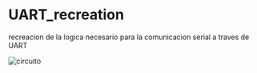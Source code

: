 # UART_recreation
recreacion de la logica necesario para la comunicacion serial a traves de UART

![circuito](https://github.com/EulisesBrazon/UART_recreation/blob/main/Circuito.png)
